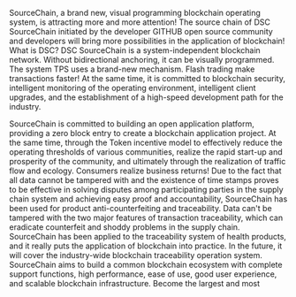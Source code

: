 SourceChain, a brand new, visual programming blockchain operating system, is attracting more and more attention!
The source chain of DSC SourceChain initiated by the developer GITHUB open source community and developers will bring more possibilities in the application of blockchain!
What is DSC? DSC SourceChain is a system-independent blockchain network. Without bidirectional anchoring, it can be visually programmed. The system TPS uses a brand-new mechanism. Flash trading make transactions faster! At the same time, it is committed to blockchain security, intelligent monitoring of the operating environment, intelligent client upgrades, and the establishment of a high-speed development path for the industry.

SourceChain is committed to building an open application platform, providing a zero block entry to create a blockchain application project. At the same time, through the Token incentive model to effectively reduce the operating thresholds of various communities, realize the rapid start-up and prosperity of the community, and ultimately through the realization of traffic flow and ecology. Consumers realize business returns!
Due to the fact that all data cannot be tampered with and the existence of time stamps proves to be effective in solving disputes among participating parties in the supply chain system and achieving easy proof and accountability, SourceChain has been used for product anti-counterfeiting and traceability. Data can't be tampered with the two major features of transaction traceability, which can eradicate counterfeit and shoddy problems in the supply chain.
SourceChain has been applied to the traceability system of health products, and it really puts the application of blockchain into practice. In the future, it will cover the industry-wide blockchain traceability operation system.
SourceChain aims to build a common blockchain ecosystem with complete support functions, high performance, ease of use, good user experience, and scalable blockchain infrastructure. Become the largest and most 